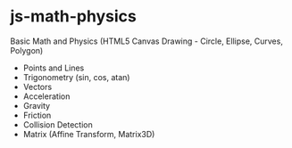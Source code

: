 js-math-physics
===============
Basic Math and Physics
(HTML5 Canvas Drawing - Circle, Ellipse, Curves, Polygon)
- Points and Lines
- Trigonometry (sin, cos, atan)
- Vectors
- Acceleration
- Gravity
- Friction
- Collision Detection
- Matrix (Affine Transform, Matrix3D)
